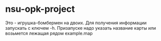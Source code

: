 # nsu-opk-project
Это - игрушка-бомбермен на двоих. Для получения информации запускать с ключем -h. Призапуске надо указать название карты или возьмется лежащая рядом example.map
